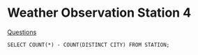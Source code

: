 # Weather Observation Station 4

[Questions](https://www.hackerrank.com/challenges/weather-observation-station-4/problem?isFullScreen=true)

```
SELECT COUNT(*) - COUNT(DISTINCT CITY) FROM STATION;
```
